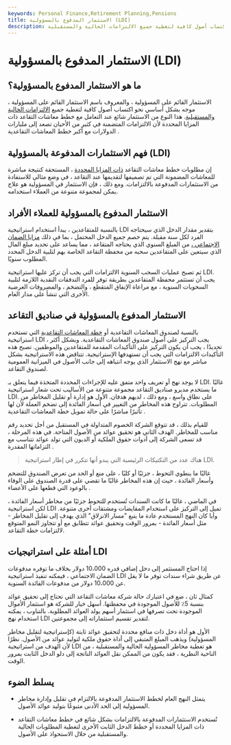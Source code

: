 ```yaml
---
keywords: Personal Finance,Retirement Planning,Pensions
title: الاستثمار المدفوع بالمسؤولية (LDI)
description: الاستثمار أو الاستثمار القائم على الالتزام موجه بشكل أساسي نحو اكتساب أصول كافية لتغطية جميع الالتزامات الحالية والمستقبلية.
---
```


# الاستثمار المدفوع بالمسؤولية (LDI)
## ما هو الاستثمار المدفوع بالمسؤولية؟

الاستثمار القائم على المسؤولية ، والمعروف باسم الاستثمار القائم على المسؤولية ، موجه بشكل أساسي نحو اكتساب أصول كافية لتغطية جميع [الالتزامات الحالية والمستقبلية](/liability). هذا النوع من الاستثمار شائع عند التعامل مع خطط معاشات التقاعد ذات المزايا المحددة لأن الالتزامات المتضمنة في كثير من الأحيان تصعد إلى مليارات الدولارات مع أكبر خطط المعاشات التقاعدية .

## فهم الاستثمارات المدفوعة بالمسؤولية (LDI)

إن مطلوبات خطط معاشات التقاعد [ذات المزايا المحددة](/definedbenefitpensionplan) ، المستحقة كنتيجة مباشرة للمعاشات المضمونة التي تم تصميمها لتقديمها عند التقاعد ، في وضع مثالي للاستفادة من الاستثمارات المدفوعة بالالتزامات. ومع ذلك ، فإن الاستثمار في المسؤولية هو علاج يمكن لمجموعة متنوعة من العملاء استخدامه.

## الاستثمار المدفوع بالمسؤولية للعملاء الأفراد

بالنسبة للمتقاعدين ، يبدأ استخدام استراتيجية LDI بتقدير مقدار الدخل الذي سيحتاجه الفرد لكل سنة مقبلة. يتم خصم جميع الدخل المحتمل ، بما في ذلك [مزايا الضمان الاجتماعي ،](/social-security-benefits) من المبلغ السنوي الذي يحتاجه المتقاعد ، مما يساعد على تحديد مبلغ المال الذي سيتعين على المتقاعدين سحبه من محفظة التقاعد الخاصة بهم لتلبية الدخل المحدد المطلوب سنويًا.

ثم تصبح عمليات السحب السنوية الالتزامات التي يجب أن تركز عليها استراتيجية LDI. يجب أن تستثمر محفظة المتقاعدين بطريقة توفر للفرد التدفقات النقدية اللازمة لتلبية السحوبات السنوية ، مع مراعاة الإنفاق المتقطع ، والتضخم ، والمصروفات العرضية الأخرى التي تنشأ على مدار العام.

## الاستثمار المدفوع بالمسؤولية في صناديق التقاعد

بالنسبة لصندوق المعاشات التقاعدية أو [خطة المعاشات التقاعدية](/pensionplan) التي تستخدم استراتيجية LDI ، يجب التركيز على أصول صندوق المعاشات التقاعدية. وبشكل أكثر تحديدًا ، يجب أن يكون التركيز على التأكيدات المقدمة للمتقاعدين والموظفين. تصبح هذه التأكيدات الالتزامات التي يجب أن تستهدفها الإستراتيجية. تتناقض هذه الاستراتيجية بشكل مباشر مع نهج الاستثمار الذي يوجه انتباهه إلى جانب الأصول في الميزانية العمومية لصندوق التقاعد.

لا يوجد نهج أو تعريف واحد متفق عليه للإجراءات المحددة المتخذة فيما يتعلق بـ LDI. غالبًا ما يستخدم مديرو صناديق التقاعد مجموعة متنوعة من الأساليب تحت شعار استراتيجية LDI. على نطاق واسع ، ومع ذلك ، لديهم هدفان. الأول هو إدارة أو تقليل المخاطر من المطلوبات. تتراوح هذه المخاطر من التغيير في أسعار الفائدة إلى تضخم العملة لأن لها تأثيرًا مباشرًا على حالة تمويل خطة المعاشات التقاعدية .

للقيام بذلك ، قد تتوقع الشركة الخصوم المتداولة في المستقبل من أجل تحديد رقم مناسب للمخاطر. الهدف الثاني هو تحقيق عوائد من الأصول المتاحة. في هذه المرحلة ، قد تسعى الشركة إلى أدوات حقوق الملكية أو الديون التي تولد عوائد تتناسب مع التزاماتها المقدرة .

> هناك عدد من التكتيكات الرئيسية التي يبدو أنها تتكرر في إطار استراتيجية LDI.

>

غالبًا ما ينطوي التحوط ، جزئيًا أو كليًا ، على منع أو الحد من تعرض الصندوق للتضخم وأسعار الفائدة ، حيث إن هذه المخاطر غالبًا ما تقضي على قدرة الصندوق على الوفاء بالوعود التي قطعها على الأعضاء .

في الماضي ، غالبًا ما كانت السندات تُستخدم للتحوط جزئيًا من مخاطر أسعار الفائدة ، لكن استراتيجية LDI تميل إلى التركيز على استخدام المقايضات ومشتقات أخرى متنوعة. وأيا كان النهج المستخدم عادة ما يتبع "مسار الانزلاق" الذي يهدف إلى تقليل المخاطر - مثل أسعار الفائدة - بمرور الوقت وتحقيق عوائد تتطابق مع أو تتجاوز النمو المتوقع لالتزامات خطة التقاعد.

## أمثلة على استراتيجيات LDI

إذا احتاج المستثمر إلى دخل إضافي قدره 10،000 دولار بخلاف ما توفره مدفوعات الضمان الاجتماعي ، فيمكنه تنفيذ استراتيجية LDI عن طريق شراء سندات توفر ما لا يقل عن 10،000 دولار من مدفوعات الفائدة السنوية.

كمثال ثان ، ضع في اعتبارك حالة شركة معاشات التقاعد التي تحتاج إلى تحقيق عوائد بنسبة 5٪ للأصول الموجودة في محفظتها. أسهل خيار للشركة هو استثمار الأموال الموجودة تحت تصرفها في استثمار أسهم يولد العوائد المطلوبة. بالتناوب ، يمكنه استخدام نهج LDI لتقدير تقسيم استثماراته إلى مجموعتين.

الأول هو أداة دخل ذات منافع محددة لتحقيق عوائد ثابتة (كإستراتيجية لتقليل مخاطر المسؤولية) ويذهب المبلغ المتبقي إلى أداة حقوق ملكية لتوليد عوائد من الأصول. نظرًا لأن الهدف من استراتيجية LDI هو تغطية مخاطر المسؤولية الحالية والمستقبلية ، من الناحية النظرية ، فقد يكون من الممكن نقل العوائد الناتجة إلى دلو الدخل الثابت بمرور الوقت.

## يسلط الضوء

- يتمثل النهج العام لخطط الاستثمار المدفوعة بالالتزام في تقليل وإدارة مخاطر المسؤولية إلى الحد الأدنى متبوعًا بتوليد عوائد الأصول.

- تُستخدم الاستثمارات المدفوعة بالالتزامات بشكل شائع في خطط معاشات التقاعد ذات المزايا المحددة أو خطط الدخل الثابت الأخرى لتغطية المطلوبات الحالية والمستقبلية من خلال الاستحواذ على الأصول.

